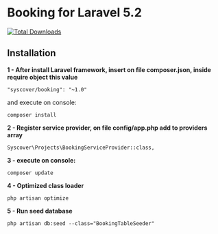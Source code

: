 # Booking for Laravel 5.2

[![Total Downloads](https://poser.pugx.org/syscover/booking/downloads)](https://packagist.org/packages/syscover/booking)

## Installation

**1 - After install Laravel framework, insert on file composer.json, inside require object this value**
```
"syscover/booking": "~1.0"
```

and execute on console:
```
composer install
```

**2 - Register service provider, on file config/app.php add to providers array**

```
Syscover\Projects\BookingServiceProvider::class,

```

**3 - execute on console:**
```
composer update
```

**4 - Optimized class loader**

```
php artisan optimize

```

**5 - Run seed database**

```
php artisan db:seed --class="BookingTableSeeder"
```